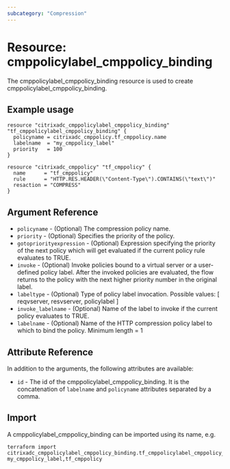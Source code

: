```yaml
---
subcategory: "Compression"
---
```


# Resource: cmppolicylabel_cmppolicy_binding

The cmppolicylabel_cmppolicy_binding resource is used to create cmppolicylabel_cmppolicy_binding.


## Example usage

```hcl
resource "citrixadc_cmppolicylabel_cmppolicy_binding" "tf_cmppolicylabel_cmppolicy_binding" {
  policyname = citrixadc_cmppolicy.tf_cmppolicy.name
  labelname  = "my_cmppolicy_label"
  priority   = 100
}

resource "citrixadc_cmppolicy" "tf_cmppolicy" {
  name      = "tf_cmppolicy"
  rule      = "HTTP.RES.HEADER(\"Content-Type\").CONTAINS(\"text\")"
  resaction = "COMPRESS"
}
```


## Argument Reference

* `policyname` - (Optional) The compression policy name.
* `priority` - (Optional) Specifies the priority of the policy.
* `gotopriorityexpression` - (Optional) Expression specifying the priority of the next policy which will get evaluated if the current policy rule evaluates to TRUE.
* `invoke` - (Optional) Invoke policies bound to a virtual server or a user-defined policy label. After the invoked policies are evaluated, the flow returns to the policy with the next higher priority number in the original label.
* `labeltype` - (Optional) Type of policy label invocation. Possible values: [ reqvserver, resvserver, policylabel ]
* `invoke_labelname` - (Optional) Name of the label to invoke if the current policy evaluates to TRUE.
* `labelname` - (Optional) Name of the HTTP compression policy label to which to bind the policy. Minimum length =  1


## Attribute Reference

In addition to the arguments, the following attributes are available:

* `id` - The id of the cmppolicylabel_cmppolicy_binding. It is the concatenation of  `labelname` and `policyname` attributes separated by a comma.


## Import

A cmppolicylabel_cmppolicy_binding can be imported using its name, e.g.

```shell
terraform import citrixadc_cmppolicylabel_cmppolicy_binding.tf_cmppolicylabel_cmppolicy_binding my_cmppolicy_label,tf_cmppolicy
```
